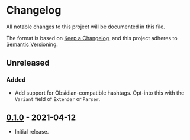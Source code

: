 # Changelog
All notable changes to this project will be documented in this file.

The format is based on [Keep a Changelog](https://keepachangelog.com/en/1.0.0/),
and this project adheres to [Semantic Versioning](https://semver.org/spec/v2.0.0.html).

## Unreleased
### Added
- Add support for Obsidian-compatible hashtags.
  Opt-into this with the `Variant` field of `Extender` or `Parser`.

## [0.1.0] - 2021-04-12
- Initial release.

[0.1.0]: https://github.com/abhinav/goldmark-hashtag/releases/tag/v0.1.0
